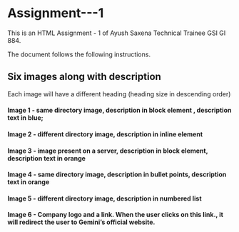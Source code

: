 # Assignment---1
This is an HTML Assignment - 1 of Ayush Saxena Technical Trainee GSI GI 884.

The document follows the following instructions.

## Six images along with description
Each image will have a different heading (heading size in descending order)
#### Image 1 - same directory image, description in block element , description text in blue;
#### Image 2 - different directory image, description in inline element
#### Image 3 - image present on a server, description in block element, description text in orange
#### Image 4 - same directory image, description in bullet points, description text in orange
#### Image 5 - different directory image, description in numbered list
#### Image 6 - Company logo and a link. When the user clicks on this link., it will redirect the user to Gemini’s official website. 
